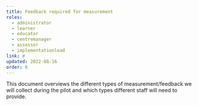 ```yaml
---
title: Feedback required for measurement
roles:
  - administrator
  - learner
  - educator
  - centremanager
  - assessor
  - implementationlead
link: #
updated: 2022-08-16
order: 6
---
```

This document overviews the different types of measurement/feedback we will collect during the pilot and which types different staff will need to provide.​